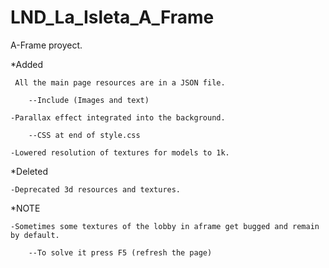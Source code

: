 # LND_La_Isleta_A_Frame
A-Frame proyect.

*Added
     
     All the main page resources are in a JSON file.
     
        --Include (Images and text)
        
    -Parallax effect integrated into the background.
    
        --CSS at end of style.css
        
    -Lowered resolution of textures for models to 1k.
*Deleted

    -Deprecated 3d resources and textures.
    
    
*NOTE

    -Sometimes some textures of the lobby in aframe get bugged and remain by default.
    
        --To solve it press F5 (refresh the page)

